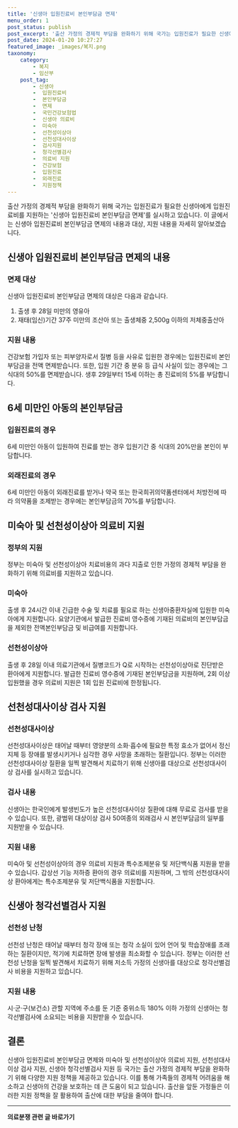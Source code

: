 ```yaml
---
title: '신생아 입원진료비 본인부담금 면제'
menu_order: 1
post_status: publish
post_excerpt: '출산 가정의 경제적 부담을 완화하기 위해 국가는 입원진료가 필요한 신생아에게 입원진료비를 지원하는  신생아 입원진료비 본인부담금 면제 를 실시하고 있습니다. 이 글에서는 신생아 입원진료비 본인부담금 면제의 내용과 대상, 지원 내용을 자세히 알아보겠습니다.'
post_date: 2024-01-20 10:27:27
featured_image: _images/복지.png
taxonomy:
    category:
        - 복지
        - 임산부
    post_tag:
        - 신생아
        -  입원진료비
        -  본인부담금
        -  면제
        -  국민건강보험법
        -  신생아 의료비
        -  미숙아
        -  선천성이상아
        -  선천성대사이상
        -  검사지원
        -  청각선별검사
        -  의료비 지원
        -  건강보험
        -  입원진료
        -  외래진료
        -  지원정책
---
```



출산 가정의 경제적 부담을 완화하기 위해 국가는 입원진료가 필요한 신생아에게 입원진료비를 지원하는 '신생아 입원진료비 본인부담금 면제'를 실시하고 있습니다. 이 글에서는 신생아 입원진료비 본인부담금 면제의 내용과 대상, 지원 내용을 자세히 알아보겠습니다.

## 신생아 입원진료비 본인부담금 면제의 내용

### 면제 대상

신생아 입원진료비 본인부담금 면제의 대상은 다음과 같습니다.

1. 출생 후 28일 미만의 영유아
2. 재태(임신)기간 37주 미만의 조산아 또는 출생체중 2,500g 이하의 저체중출산아

### 지원 내용

건강보험 가입자 또는 피부양자로서 질병 등을 사유로 입원한 경우에는 입원진료비 본인부담금을 전액 면제받습니다. 또한, 입원 기간 중 분유 등 급식 사실이 있는 경우에는 그 식대의 50%를 면제받습니다. 생후 29일부터 15세 이하는 총 진료비의 5%를 부담합니다.

## 6세 미만인 아동의 본인부담금

### 입원진료의 경우

6세 미만인 아동이 입원하여 진료를 받는 경우 입원기간 중 식대의 20%만을 본인이 부담합니다.

### 외래진료의 경우

6세 미만인 아동이 외래진료를 받거나 약국 또는 한국희귀의약품센터에서 처방전에 따라 의약품을 조제받는 경우에는 본인부담금의 70%를 부담합니다.

## 미숙아 및 선천성이상아 의료비 지원

### 정부의 지원

정부는 미숙아 및 선천성이상아 치료비용의 과다 지출로 인한 가정의 경제적 부담을 완화하기 위해 의료비를 지원하고 있습니다.

### 미숙아

출생 후 24시간 이내 긴급한 수술 및 치료를 필요로 하는 신생아중환자실에 입원한 미숙아에게 지원합니다. 요양기관에서 발급한 진료비 영수증에 기재된 의료비의 본인부담금을 제외한 전액본인부담금 및 비급여를 지원합니다.

### 선천성이상아

출생 후 28일 이내 의료기관에서 질병코드가 Q로 시작하는 선천성이상아로 진단받은 환아에게 지원합니다. 발급한 진료비 영수증에 기재된 본인부담금을 지원하며, 2회 이상 입원했을 경우 의료비 지원은 1회 입원 진료비에 한정됩니다.

## 선천성대사이상 검사 지원

### 선천성대사이상

선천성대사이상은 태어날 때부터 영양분의 소화·흡수에 필요한 특정 효소가 없어서 정신지체 등 장애를 발생시키거나 심각한 경우 사망을 초래하는 질환입니다. 정부는 이러한 선천성대사이상 질환을 일찍 발견해서 치료하기 위해 신생아를 대상으로 선천성대사이상 검사를 실시하고 있습니다.

### 검사 내용

신생아는 한국인에게 발생빈도가 높은 선천성대사이상 질환에 대해 무료로 검사를 받을 수 있습니다. 또한, 광범위 대상이상 검사 50여종의 외래검사 시 본인부담금의 일부를 지원받을 수 있습니다.

### 지원 내용

미숙아 및 선천성이상아의 경우 의료비 지원과 특수조제분유 및 저단백식품 지원을 받을 수 있습니다. 갑상선 기능 저하증 환아의 경우 의료비를 지원하며, 그 밖의 선천성대사이상 환아에게는 특수조제분유 및 저단백식품을 지원합니다.

## 신생아 청각선별검사 지원

### 선천성 난청

선천성 난청은 태어날 때부터 청각 장애 또는 청각 소실이 있어 언어 및 학습장애를 초래하는 질환이지만, 적기에 치료하면 장애 발생을 최소화할 수 있습니다. 정부는 이러한 선천성 난청을 일찍 발견해서 치료하기 위해 저소득 가정의 신생아를 대상으로 청각선별검사 비용을 지원하고 있습니다.

### 지원 내용

시·군·구(보건소) 관할 지역에 주소를 둔 기준 중위소득 180% 이하 가정의 신생아는 청각선별검사에 소요되는 비용을 지원받을 수 있습니다.

## 결론

신생아 입원진료비 본인부담금 면제와 미숙아 및 선천성이상아 의료비 지원, 선천성대사이상 검사 지원, 신생아 청각선별검사 지원 등 국가는 출산 가정의 경제적 부담을 완화하기 위해 다양한 지원 정책을 제공하고 있습니다. 이를 통해 가족들의 경제적 어려움을 해소하고 신생아의 건강을 보호하는 데 큰 도움이 되고 있습니다. 출산을 앞둔 가정들은 이러한 지원 정책을 잘 활용하여 출산에 대한 부담을 줄여야 합니다.
<!-- wp:separator -->
<hr class="wp-block-separator has-alpha-channel-opacity"/>
<!-- /wp:separator -->

<!-- wp:group {"backgroundColor":"base","layout":{"type":"constrained"}} -->
<div class="wp-block-group has-base-background-color has-background"><!-- wp:paragraph {"align":"center","fontSize":"medium"} -->
<p class="has-text-align-center has-large-font-size"><strong>의료분쟁 관련 글 바로가기</strong></p>
<!-- /wp:paragraph -->


<!-- wp:latest-posts
{"categories":[{"id":19793,"count":19,"description":"","link":"https://uknowlaw.com/category/%ec%9d%98%eb%a3%8c%eb%b6%84%ec%9f%81/","name":"의료분쟁","slug":"의료분쟁","taxonomy":"category","parent":0,"meta":[],"_links":{"self":[{"href":"https://uknowlaw.com/wp-json/wp/v2/categories/19793"}],"collection":[{"href":"https://uknowlaw.com/wp-json/wp/v2/categories"}],"about":[{"href":"https://uknowlaw.com/wp-json/wp/v2/taxonomies/category"}],"wp:post_type":[{"href":"https://uknowlaw.com/wp-json/wp/v2/posts?categories=19793"}],"curies":[{"name":"wp","href":"https://api.w.org/{rel}","templated":true}]}}],"postsToShow":100,"excerptLength":28,"postLayout":"grid","columns":2,"featuredImageAlign":"left","featuredImageSizeSlug":"large","fontSize":"small"} /--></div>
<!-- /wp:group -->